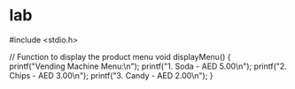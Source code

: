 # lab
#include <stdio.h>

// Function to display the product menu
void displayMenu() {
    printf("Vending Machine Menu:\n");
    printf("1. Soda -  AED 5.00\n");
    printf("2. Chips - AED 3.00\n");
    printf("3. Candy - AED 2.00\n");
}
